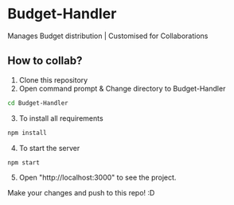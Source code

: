 # Budget-Handler

Manages Budget distribution | Customised for Collaborations

## How to collab?

1. Clone this repository
2. Open command prompt & Change directory to Budget-Handler
```bash
cd Budget-Handler
```
3. To install all requirements
```bash
npm install
```
4. To start the server
```bash
npm start
```
5. Open "http://localhost:3000" to see the project.

Make your changes and push to this repo! :D
